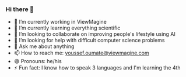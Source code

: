 ### Hi there 👋

- 🔭 I’m currently working in ViewMagine
- 🌱 I’m currently learning everything scientific
- 👯 I’m looking to collaborate on improving people's lifestyle using AI
- 🤔 I’m looking for help with difficult computer science problems
- 💬 Ask me about anything
- 📫 How to reach me: youssef.oumate@viewmagine.com
- 😄 Pronouns: he/his
- ⚡ Fun fact: I know how to speak 3 languages and I'm learning the 4th
<!--
**![Anurag's GitHub stats](https://github-readme-stats.vercel.app/api?username=youssefoum&show_icons=true&theme=gruvbox)

